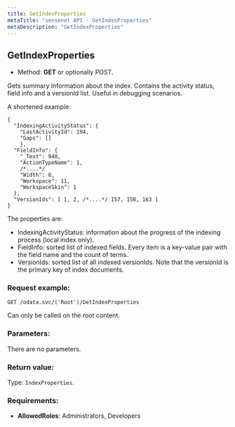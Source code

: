 ```yaml
---
title: GetIndexProperties
metaTitle: "sensenet API - GetIndexProperties"
metaDescription: "GetIndexProperties"
---
```


## GetIndexProperties
- Method: **GET** or optionally POST.

Gets summary information about the index.
 Contains the activity status, field info and a versionId list.
 Useful in debugging scenarios.
 

 A shortened example:
 ``` 
 {
   "IndexingActivityStatus": {
     "LastActivityId": 194,
     "Gaps": []
     },
   "FieldInfo": {
     "_Text": 948,
     "ActionTypeName": 1,
     /*....*/
     "Width": 8,
     "Workspace": 11,
     "WorkspaceSkin": 1
   },
   "VersionIds": [ 1, 2, /*....*/ 157, 158, 163 ]
}
```

The properties are:
 - IndexingActivityStatus: information about the progress of the indexing process (local index only).
 - FieldInfo: sorted list of indexed fields. Every item is a key-value pair with the field name and the count of terms.
 - VersionIds: sorted list of all indexed versionIds. Note that the versionId is the primary key of index documents.

### Request example:

```
GET /odata.svc/('Root')/GetIndexProperties
```
Can only be called on the root content.
### Parameters:
There are no parameters.

### Return value:
Type: `IndexProperties`.

### Requirements:
- **AllowedRoles**: Administrators, Developers

